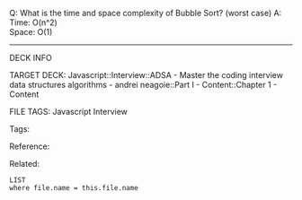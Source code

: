 Q: What is the time and space complexity of Bubble Sort? (worst case)
A: Time: O(n^2)  
Space: O(1)
<!--ID: 1689972344438-->



---

DECK INFO

TARGET DECK: Javascript::Interview::ADSA - Master the coding interview data structures algorithms - andrei neagoie::Part I - Content::Chapter 1 - Content

FILE TAGS: Javascript Interview

Tags:

Reference:

Related:

```dataview
LIST
where file.name = this.file.name
```

